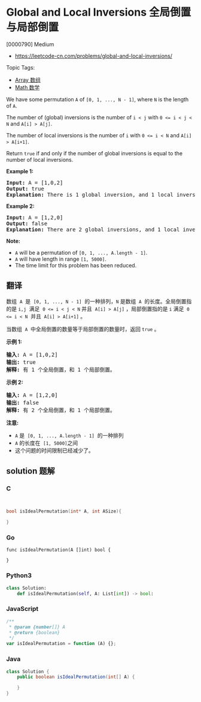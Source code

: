 # Global and Local Inversions 全局倒置与局部倒置

[0000790] Medium

- https://leetcode-cn.com/problems/global-and-local-inversions/

Topic Tags:

- [Array 数组](https://leetcode-cn.com/tag/array/)
- [Math 数学](https://leetcode-cn.com/tag/math/)

We have some permutation `A` of `[0, 1, ..., N - 1]`, where `N` is the length of `A`.

The number of (global) inversions is the number of `i < j` with `0 <= i < j < N` and `A[i] > A[j]`.

The number of local inversions is the number of `i` with `0 <= i < N` and `A[i] > A[i+1]`.

Return `true` if and only if the number of global inversions is equal to the number of local inversions.

**Example 1:**

<pre><strong>Input:</strong> A = [1,0,2]
<strong>Output:</strong> true
<strong>Explanation:</strong> There is 1 global inversion, and 1 local inversion.
</pre>

**Example 2:**

<pre><strong>Input:</strong> A = [1,2,0]
<strong>Output:</strong> false
<strong>Explanation:</strong> There are 2 global inversions, and 1 local inversion.
</pre>

**Note:**

- `A` will be a permutation of `[0, 1, ..., A.length - 1]`.
- `A` will have length in range `[1, 5000]`.
- The time limit for this problem has been reduced.

## 翻译

数组  `A`  是  `[0, 1, ..., N - 1]`  的一种排列，`N` 是数组  `A`  的长度。全局倒置指的是 `i,j`  满足  `0 <= i < j < N` 并且  `A[i] > A[j]` ，局部倒置指的是 `i` 满足  `0 <= i < N`  并且  `A[i] > A[i+1]` 。

当数组  `A`  中全局倒置的数量等于局部倒置的数量时，返回 `true` 。

**示例 1:**

<pre><strong>输入:</strong> A = [1,0,2]
<strong>输出:</strong> true
<strong>解释:</strong> 有 1 个全局倒置，和 1 个局部倒置。
</pre>

**示例 2:**

<pre><strong>输入:</strong> A = [1,2,0]
<strong>输出:</strong> false
<strong>解释:</strong> 有 2 个全局倒置，和 1 个局部倒置。
</pre>

**注意:**

- `A` 是  `[0, 1, ..., A.length - 1]`  的一种排列
- `A` 的长度在  `[1, 5000]`之间
- 这个问题的时间限制已经减少了。

## solution 题解

### C

```c


bool isIdealPermutation(int* A, int ASize){

}


```

### Go

```golang
func isIdealPermutation(A []int) bool {

}
```

### Python3

```python
class Solution:
    def isIdealPermutation(self, A: List[int]) -> bool:

```

### JavaScript

```javascript
/**
 * @param {number[]} A
 * @return {boolean}
 */
var isIdealPermutation = function (A) {};
```

### Java

```java
class Solution {
    public boolean isIdealPermutation(int[] A) {

    }
}
```
